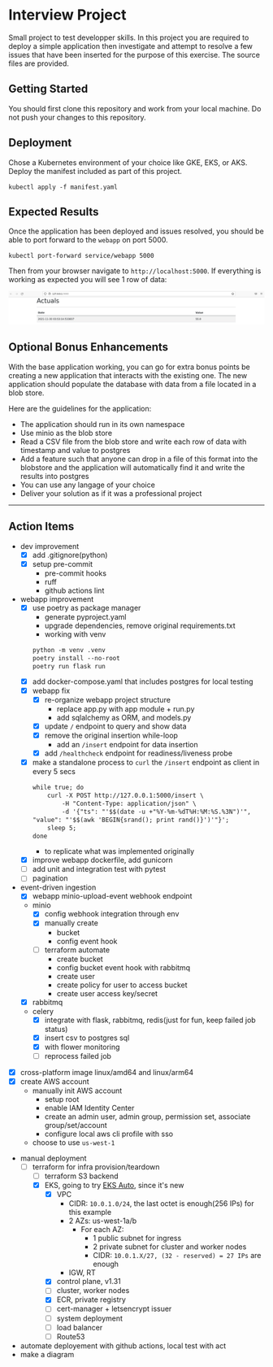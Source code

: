 # Interview Project
Small project to test developper skills. In this project you are required to deploy a simple
application then investigate and attempt to resolve a few issues that have been inserted for the
purpose of this exercise. The source files are provided.

## Getting Started

You should first clone this repository and work from your local machine. Do not push your changes to
this repository.

## Deployment

Chose a Kubernetes environment of your choice like GKE, EKS, or AKS. Deploy the manifest included as
part of this project.

	kubectl apply -f manifest.yaml


## Expected Results

Once the application has been deployed and issues resolved, you should be able to port forward to the
`webapp` on port 5000.

	kubectl port-forward service/webapp 5000

Then from your browser navigate to `http://localhost:5000`. If everything is working as expected you
will see 1 row of data:

![](https://github.com/antanguay/interview-project/blob/main/png/expected.png)

## Optional Bonus Enhancements

With the base application working, you can go for extra bonus points be creating  a new application
that interacts with the existing one. The new application should populate the database with data from
a file located in a blob store.

Here are the guidelines for the application:

- The application should run in its own namespace
- Use minio as the blob store
- Read a CSV file from the blob store and write each row of data with timestamp and value to postgres
- Add a feature such that anyone can drop in a file of this format into the blobstore and the application
  will automatically find it and write the results into postgres
- You can use any langage of your choice
- Deliver your solution as if it was a professional project

---

## Action Items

- dev improvement
    - [x] add .gitignore(python)
    - [x] setup pre-commit
        - pre-commit hooks
        - ruff
        - github actions lint
- webapp improvement
    - [x] use poetry as package manager
        - generate pyproject.yaml
        - upgrade dependencies, remove original requirements.txt
        - working with venv
        ```
        python -m venv .venv
        poetry install --no-root
        poetry run flask run
        ```
    - [x] add docker-compose.yaml that includes postgres for local testing
    - [x] webapp fix
        - [x] re-organize webapp project structure
            - replace app.py with app module + run.py
            - add sqlalchemy as ORM, and models.py
        - [x] update `/` endpoint to query and show data
        - [x] remove the original insertion while-loop
            - add an `/insert` endpoint for data insertion
        - [x] add `/healthcheck` endpoint for readiness/liveness probe
    - [x] make a standalone process to `curl` the `/insert` endpoint as client in every 5 secs
        ```
        while true; do
            curl -X POST http://127.0.0.1:5000/insert \
                -H "Content-Type: application/json" \
                -d '{"ts": "'$$(date -u +"%Y-%m-%dT%H:%M:%S.%3N")'", "value": "'$$(awk 'BEGIN{srand(); print rand()}')'"}';
            sleep 5;
        done
        ```
        - to replicate what was implemented originally
    - [x] improve webapp dockerfile, add gunicorn
    - [ ] add unit and integration test with pytest
    - [ ] pagination
- event-driven ingestion
    - [x] webapp minio-upload-event webhook endpoint
    - minio
        - [x] config webhook integration through env
        - [x] manually create
            - bucket
            - config event hook
        - [ ] terraform automate
            - create bucket
            - config bucket event hook with rabbitmq
            - create user
            - create policy for user to access bucket
            - create user access key/secret
    - [x] rabbitmq
    - celery
        - [x] integrate with flask, rabbitmq, redis(just for fun, keep failed job status)
        - [x] insert csv to postgres sql
        - [x] with flower monitoring
        - [ ] reprocess failed job
- [x] cross-platform image linux/amd64 and linux/arm64
- [x] create AWS account
    - manually init AWS account
        - setup root
        - enable IAM Identity Center
        - create an admin user, admin group, permission set, associate group/set/account
        - configure local aws cli profile with sso
    - choose to use `us-west-1`
- manual deployment
    - [ ] terraform for infra provision/teardown
        - [ ] terraform S3 backend
        - [x] EKS, going to try [EKS Auto](https://docs.aws.amazon.com/eks/latest/best-practices/automode.html), since it's new
            - [x] VPC
                - CIDR: `10.0.1.0/24`, the last octet is enough(256 IPs) for this example
                - 2 AZs: us-west-1a/b
                    - For each AZ:
                        - 1 public subnet for ingress
                        - 2 private subnet for cluster and worker nodes
                        - CIDR: `10.0.1.X/27, (32 - reserved) = 27 IPs` are enough
                - IGW, RT
            - [x] control plane, v1.31
            - [ ] cluster, worker nodes
            - [x] ECR, private registry
            - [ ] cert-manager + letsencrypt issuer
            - [ ] system deployment
            - [ ] load balancer
            - [ ] Route53
- automate deployement with github actions, local test with act
- make a diagram
